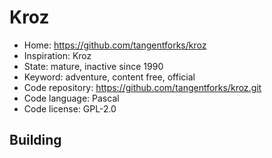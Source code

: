 # Kroz

- Home: https://github.com/tangentforks/kroz
- Inspiration: Kroz
- State: mature, inactive since 1990
- Keyword: adventure, content free, official
- Code repository: https://github.com/tangentforks/kroz.git
- Code language: Pascal
- Code license: GPL-2.0

## Building
